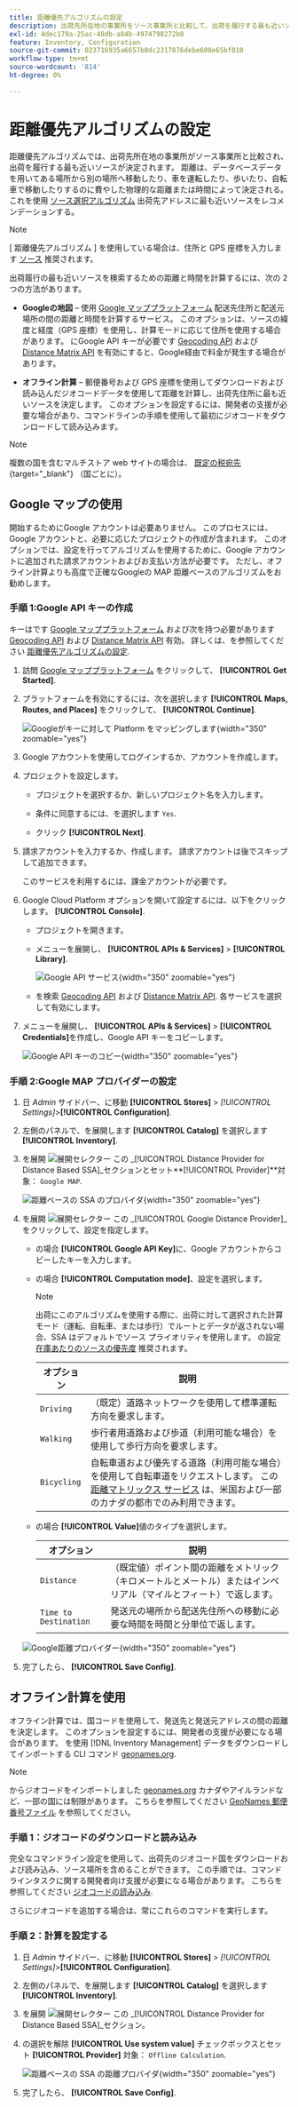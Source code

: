```yaml
---
title: 距離優先アルゴリズムの設定
description: 出荷先所在地の事業所をソース事業所と比較して、出荷を履行する最も近いソースを決定するための構成を設定します。
exl-id: 4dec179a-25ac-48db-a84b-4974798272b0
feature: Inventory, Configuration
source-git-commit: 023716935a6657b0dc2317876debe608e65bf010
workflow-type: tm+mt
source-wordcount: '814'
ht-degree: 0%

---
```


# 距離優先アルゴリズムの設定

距離優先アルゴリズムでは、出荷先所在地の事業所がソース事業所と比較され、出荷を履行する最も近いソースが決定されます。 距離は、データベースデータを用いてある場所から別の場所へ移動したり、車を運転したり、歩いたり、自転車で移動したりするのに費やした物理的な距離または時間によって決定される。 これを使用 [ソース選択アルゴリズム](selection-reservations.md) 出荷先アドレスに最も近いソースをレコメンデーションする。

>[!NOTE]
>
>[ 距離優先アルゴリズム ] を使用している場合は、住所と GPS 座標を入力します [ソース](sources-add.md) 推奨されます。

出荷履行の最も近いソースを検索するための距離と時間を計算するには、次の 2 つの方法があります。

- **Googleの地図**  – 使用 [Google マッププラットフォーム][1] 配送先住所と配送元場所の間の距離と時間を計算するサービス。 このオプションは、ソースの緯度と経度（GPS 座標）を使用し、計算モードに応じて住所を使用する場合があります。 にGoogle API キーが必要です [Geocoding API][2] および [Distance Matrix API][3] を有効にすると、Google経由で料金が発生する場合があります。

- **オフライン計算**  – 郵便番号および GPS 座標を使用してダウンロードおよび読み込んだジオコードデータを使用して距離を計算し、出荷先住所に最も近いソースを決定します。 このオプションを設定するには、開発者の支援が必要な場合があり、コマンドラインの手順を使用して最初にジオコードをダウンロードして読み込みます。

>[!NOTE]
>
>複数の国を含むマルチストア web サイトの場合は、 [既定の税宛先](../stores-purchase/tax-class.md#default-tax-destination){target="_blank"} （国ごとに）。

## Google マップの使用

開始するためにGoogle アカウントは必要ありません。 このプロセスには、Google アカウントと、必要に応じたプロジェクトの作成が含まれます。 このオプションでは、設定を行ってアルゴリズムを使用するために、Google アカウントに追加された請求アカウントおよびお支払い方法が必要です。
ただし、オフライン計算よりも高度で正確なGoogleの MAP 距離ベースのアルゴリズムをお勧めします。

### 手順 1:Google API キーの作成

キーはです [Google マッププラットフォーム][1] および次を持つ必要があります [Geocoding API][2] および [Distance Matrix API][3] 有効。 詳しくは、を参照してください [距離優先アルゴリズムの設定](distance-priority-algorithm.md).

1. 訪問 [Google マッププラットフォーム][1] をクリックして、 **[!UICONTROL Get Started]**.

1. プラットフォームを有効にするには、次を選択します **[!UICONTROL Maps, Routes, and Places]** をクリックして、 **[!UICONTROL Continue]**.

   ![Googleがキーに対して Platform をマッピングします](assets/inventory-google-key1.png){width="350" zoomable="yes"}

1. Google アカウントを使用してログインするか、アカウントを作成します。

1. プロジェクトを設定します。

   - プロジェクトを選択するか、新しいプロジェクト名を入力します。

   - 条件に同意するには、を選択します `Yes`.

   - クリック **[!UICONTROL Next]**.

1. 請求アカウントを入力するか、作成します。 請求アカウントは後でスキップして追加できます。

   このサービスを利用するには、課金アカウントが必要です。

1. Google Cloud Platform オプションを開いて設定するには、以下をクリックします。 **[!UICONTROL Console]**.

   - プロジェクトを開きます。

   - メニューを展開し、 **[!UICONTROL APIs & Services]** > **[!UICONTROL Library]**.

     ![Google API サービス](assets/inventory-google-key2.png){width="350" zoomable="yes"}

   - を検索 [Geocoding API][2] および [Distance Matrix API][3]. 各サービスを選択して有効にします。

1. メニューを展開し、 **[!UICONTROL APIs & Services]** > **[!UICONTROL Credentials]**&#x200B;を作成し、Google API キーをコピーします。

   ![Google API キーのコピー](assets/inventory-google-key3.png){width="350" zoomable="yes"}

### 手順 2:Google MAP プロバイダーの設定

1. 日 _Admin_ サイドバー、に移動 **[!UICONTROL Stores]** > _[!UICONTROL Settings]_>**[!UICONTROL Configuration]**.

1. 左側のパネルで、を展開します **[!UICONTROL Catalog]** を選択します **[!UICONTROL Inventory]**.

1. を展開 ![展開セレクター](../assets/icon-display-expand.png) この _[!UICONTROL Distance Provider for Distance Based SSA]_セクションとセット&#x200B;**[!UICONTROL Provider]**対象： `Google MAP`.

   ![距離ベースの SSA のプロバイダ](assets/config-catalog-inventory-distance-provider.png){width="350" zoomable="yes"}

1. を展開 ![展開セレクター](../assets/icon-display-expand.png) この _[!UICONTROL Google Distance Provider]_をクリックして、設定を指定します。

   - の場合 **[!UICONTROL Google API Key]**&#x200B;に、Google アカウントからコピーしたキーを入力します。

   - の場合 **[!UICONTROL Computation mode]**、設定を選択します。

     >[!NOTE]
     >
     >出荷にこのアルゴリズムを使用する際に、出荷に対して選択された計算モード（運転、自転車、または歩行）でルートとデータが返されない場合、SSA はデフォルトでソース プライオリティを使用します。 の設定 [在庫あたりのソースの優先度](stocks-prioritize-sources.md) 推奨されます。

     | オプション | 説明 |
     | ----- | ----- |
     | `Driving` | （既定）道路ネットワークを使用して標準運転方向を要求します。 |
     | `Walking` | 歩行者用道路および歩道（利用可能な場合）を使用して歩行方向を要求します。 |
     | `Bicycling` | 自転車道および優先する道路（利用可能な場合）を使用して自転車道をリクエストします。 この [距離マトリックス サービス][4] は、米国および一部のカナダの都市でのみ利用できます。 |

   - の場合 **[!UICONTROL Value]**&#x200B;値のタイプを選択します。

     | オプション | 説明 |
     | ----- | ----- |
     | `Distance` | （既定値）ポイント間の距離をメトリック（キロメートルとメートル）またはインペリアル（マイルとフィート）で返します。 |
     | `Time to Destination` | 発送元の場所から配送先住所への移動に必要な時間を時間と分単位で返します。 |

   ![Google距離プロバイダー](assets/config-catalog-inventory-distance-provider-settings.png){width="350" zoomable="yes"}

1. 完了したら、 **[!UICONTROL Save Config]**.

## オフライン計算を使用

オフライン計算では、国コードを使用して、発送先と発送元アドレスの間の距離を決定します。 このオプションを設定するには、開発者の支援が必要になる場合があります。 を使用 [!DNL Inventory Management] データをダウンロードしてインポートする CLI コマンド [geonames.org][5].

>[!NOTE]
>
>からジオコードをインポートしました [geonames.org][5] カナダやアイルランドなど、一部の国には制限があります。 こちらを参照してください [GeoNames 郵便番号ファイル][6] を参照してください。

### 手順 1：ジオコードのダウンロードと読み込み

完全なコマンドライン設定を使用して、出荷先のジオコード国をダウンロードおよび読み込み、ソース場所を含めることができます。 この手順では、コマンドラインタスクに関する開発者向け支援が必要になる場合があります。 こちらを参照してください [ジオコードの読み込み](cli.md#import-geocodes).

さらにジオコードを追加する場合は、常にこれらのコマンドを実行します。

### 手順 2：計算を設定する

1. 日 _Admin_ サイドバー、に移動 **[!UICONTROL Stores]** > _[!UICONTROL Settings]_>**[!UICONTROL Configuration]**.

1. 左側のパネルで、を展開します **[!UICONTROL Catalog]** を選択します **[!UICONTROL Inventory]**.

1. を展開 ![展開セレクター](../assets/icon-display-expand.png) この _[!UICONTROL Distance Provider for Distance Based SSA]_セクション。

1. の選択を解除 **[!UICONTROL Use system value]** チェックボックスとセット **[!UICONTROL Provider]** 対象： `Offline Calculation`.

   ![距離ベースの SSA の距離プロバイダ](assets/inventory-distance-offline.png){width="350" zoomable="yes"}

1. 完了したら、 **[!UICONTROL Save Config]**.

[1]: https://cloud.google.com/maps-platform/
[2]: https://developers.google.com/maps/documentation/geocoding/start
[3]: https://developers.google.com/maps/documentation/distance-matrix/start
[4]: https://developers.google.com/maps/documentation/javascript/distancematrix#travel_modes
[5]: https://www.geonames.org/
[6]: https://download.geonames.org/export/zip/readme.txt
